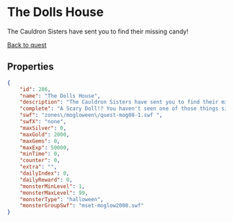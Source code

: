 # The Dolls House

The Cauldron Sisters have sent you to find their missing candy!

[Back to quest](../quests.md)

## Properties

```json
{
    "id": 286,
    "name": "The Dolls House",
    "description": "The Cauldron Sisters have sent you to find their missing candy!",
    "complete": "A Scary Doll!? You haven't seen one of those things since you and Artix stormed the Necropolis! You should deliver this wagon-full of candy back to the Cauldron Sisters and tell them what you have discovered.",
    "swf": "zones\/mogloween\/quest-mog08-1.swf ",
    "swfX": "none",
    "maxSilver": 0,
    "maxGold": 2000,
    "maxGems": 0,
    "maxExp": 50000,
    "minTime": 0,
    "counter": 0,
    "extra": "",
    "dailyIndex": 0,
    "dailyReward": 0,
    "monsterMinLevel": 1,
    "monsterMaxLevel": 99,
    "monsterType": "halloween",
    "monsterGroupSwf": "mset-moglow2008.swf"
}
```

